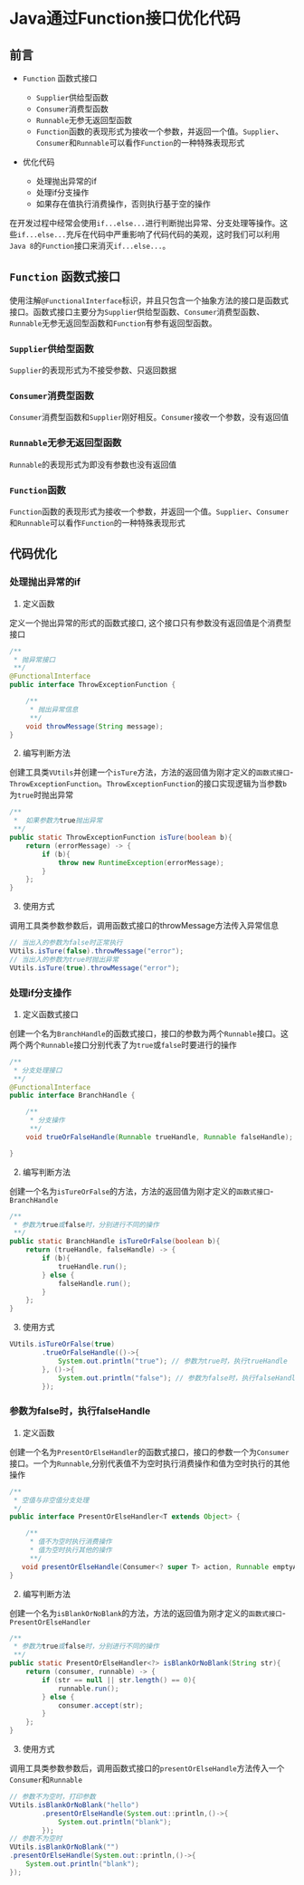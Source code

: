 # Java通过Function接口优化代码


## 前言

- `Function` 函数式接口
    - `Supplier`供给型函数
    - `Consumer`消费型函数
    - `Runnable`无参无返回型函数
    - `Function`函数的表现形式为接收一个参数，并返回一个值。`Supplier`、`Consumer`和`Runnable`可以看作`Function`的一种特殊表现形式

- 优化代码
    - 处理抛出异常的if
    - 处理if分支操作
    - 如果存在值执行消费操作，否则执行基于空的操作

在开发过程中经常会使用`if...else...`进行判断抛出异常、分支处理等操作。这些`if...else...`充斥在代码中严重影响了代码代码的美观，这时我们可以利用`Java 8`的`Function`接口来消灭`if...else...`。

## `Function` 函数式接口

使用注解`@FunctionalInterface`标识，并且只包含一个抽象方法的接口是函数式接口。函数式接口主要分为`Supplier`供给型函数、`Consumer`消费型函数、`Runnable`无参无返回型函数和`Function`有参有返回型函数。

### `Supplier`供给型函数

`Supplier`的表现形式为不接受参数、只返回数据

### `Consumer`消费型函数

`Consumer`消费型函数和`Supplier`刚好相反。`Consumer`接收一个参数，没有返回值

### `Runnable`无参无返回型函数

`Runnable`的表现形式为即没有参数也没有返回值

### `Function`函数

`Function`函数的表现形式为接收一个参数，并返回一个值。`Supplier`、`Consumer`和`Runnable`可以看作`Function`的一种特殊表现形式

## 代码优化

### 处理抛出异常的if

1. 定义函数

定义一个抛出异常的形式的函数式接口, 这个接口只有参数没有返回值是个消费型接口
```java
/**
 * 抛异常接口
 **/
@FunctionalInterface
public interface ThrowExceptionFunction {

    /**
     * 抛出异常信息
     **/
    void throwMessage(String message);
}
```

2. 编写判断方法

创建工具类`VUtils`并创建一个`isTure`方法，方法的返回值为刚才定义的`函数式接口`-`ThrowExceptionFunction`。`ThrowExceptionFunction`的接口实现逻辑为当参数`b`为`true`时抛出异常
```java
/**
 *  如果参数为true抛出异常
 **/
public static ThrowExceptionFunction isTure(boolean b){
    return (errorMessage) -> {
        if (b){
            throw new RuntimeException(errorMessage);
        }
    };
}
```

3. 使用方式

调用工具类参数参数后，调用函数式接口的throwMessage方法传入异常信息
```java
// 当出入的参数为false时正常执行
VUtils.isTure(false).throwMessage("error");
// 当出入的参数为true时抛出异常
VUtils.isTure(true).throwMessage("error");
```

### 处理if分支操作

1. 定义函数式接口

创建一个名为`BranchHandle`的函数式接口，接口的参数为两个`Runnable`接口。这两个两个`Runnable`接口分别代表了为`true`或`false`时要进行的操作
```java
/**
 * 分支处理接口
 **/
@FunctionalInterface
public interface BranchHandle {

    /**
     * 分支操作
     **/
    void trueOrFalseHandle(Runnable trueHandle, Runnable falseHandle);

}
```

2. 编写判断方法

创建一个名为`isTureOrFalse`的方法，方法的返回值为刚才定义的`函数式接口`-`BranchHandle`
```java
/**
 * 参数为true或false时，分别进行不同的操作
 **/
public static BranchHandle isTureOrFalse(boolean b){
    return (trueHandle, falseHandle) -> {
        if (b){
            trueHandle.run();
        } else {
            falseHandle.run();
        }
    };
}
```

3. 使用方式

```java
VUtils.isTureOrFalse(true)
        .trueOrFalseHandle(()->{
            System.out.println("true"); // 参数为true时，执行trueHandle
        }, ()->{
            System.out.println("false"); // 参数为false时，执行falseHandle
        });
```

### 参数为false时，执行falseHandle

1. 定义函数

创建一个名为`PresentOrElseHandler`的函数式接口，接口的参数一个为`Consumer`接口。一个为`Runnable`,分别代表值不为空时执行消费操作和值为空时执行的其他操作
```java
/**
 * 空值与非空值分支处理
 */
public interface PresentOrElseHandler<T extends Object> {

    /**
     * 值不为空时执行消费操作
     * 值为空时执行其他的操作
     **/
   void presentOrElseHandle(Consumer<? super T> action, Runnable emptyAction);
}
```

2. 编写判断方法

创建一个名为`isBlankOrNoBlank`的方法，方法的返回值为刚才定义的`函数式接口`-`PresentOrElseHandler`
```java
/**
 * 参数为true或false时，分别进行不同的操作
 **/
public static PresentOrElseHandler<?> isBlankOrNoBlank(String str){
    return (consumer, runnable) -> {
        if (str == null || str.length() == 0){
            runnable.run();
        } else {
            consumer.accept(str);
        }
    };
}
```

3. 使用方式

调用工具类参数参数后，调用函数式接口的`presentOrElseHandle`方法传入一个`Consumer`和`Runnable`

```java
// 参数不为空时，打印参数
VUtils.isBlankOrNoBlank("hello")
        .presentOrElseHandle(System.out::println,()->{
            System.out.println("blank");
        });
// 参数不为空时
VUtils.isBlankOrNoBlank("")
.presentOrElseHandle(System.out::println,()->{
    System.out.println("blank");
});
```
